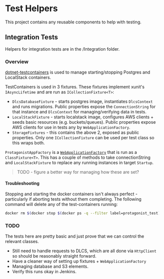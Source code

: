 ﻿# Test Helpers

This project contains any reusable components to help with testing.

## Integration Tests

Helpers for integration tests are in the /Integration folder. 

### Overview

[dotnet-testcontainers](https://github.com/HofmeisterAn/dotnet-testcontainers) is used to manage starting/stopping Postgres and LocalStack containers.

TestContainers is used in 3 fixtures. These fixtures implement xunit's `IAsyncLifetime` and are run as `ICollectionFixture<T>`:

* `DlcsDatabaseFixture` - starts postgres image, instantiates `DlcsContext` and runs migrations. Public properties expose the `ConnectionString` for that instance and `DlcsContext` for managing/verifying data in tests.
* `LocalStackFixture` -  starts localstack image, configures AWS clients + seeds basic resources (e.g. buckets/queues). Public properties expose AWS clients for use in tests any by `WebApplicationFactory`.
* `StorageFixtures` - this contains the above 2, exposed as public properties. Only one `ICollectionFixture` can be used per test class so this wraps both.

`ProtagonistAppFactory` is a [`WebApplicationFactory`](https://docs.microsoft.com/en-us/dotnet/api/microsoft.aspnetcore.mvc.testing.webapplicationfactory-1?view=aspnetcore-5.0) that is run as a `ClassFixture<T>`. This has a couple of methods to take connectionString and `LocalStackFixture` to replace any running instances in target `Startup`.

> TODO - figure a better way for managing how these are set?

#### Troubleshooting

Stopping and starting the docker containers isn't always perfect - particularly if aborting tests without them completing. The following command will delete any of the test-containers running:

```bash
docker rm $(docker stop $(docker ps -q --filter label=protagonist_test))
```

### TODO

The tests here are pretty basic and just prove that we can control the relevant classes.

* Still need to handle requests to DLCS, which are all done via `HttpClient` so should be reasonably straight forward.
* Have a cleaner way of setting up fixtures + `WebApplicationFactory`
* Managing database and S3 elements.
* Verify this runs okay in Jenkins.